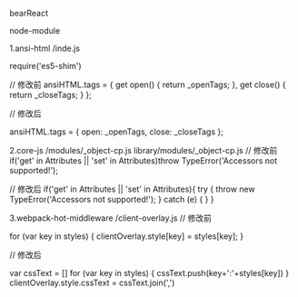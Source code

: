 bearReact

node-module

1.ansi-html /inde.js

require('es5-shim')

// 修改前
ansiHTML.tags = {
  get open() {
    return _openTags;
  },
  get close() {
    return _closeTags;
  }
};

// 修改后

ansiHTML.tags = {
  open:  _openTags,
  close: _closeTags
};

2.core-js  /modules/_object-cp.js
library/modules/_object-cp.js
// 修改前
  if('get' in Attributes || 'set' in Attributes)throw TypeError('Accessors not supported!');

// 修改后
if('get' in Attributes || 'set' in Attributes){
    try {
      throw new TypeError('Accessors not supported!');
    }
    catch (e) {
    }
  }

3.webpack-hot-middleware  /client-overlay.js
// 修改前

for (var key in styles) {
  clientOverlay.style[key] = styles[key];
}

// 修改后

var cssText = []
for (var key in styles) {
  cssText.push(key+':'+styles[key])
}
clientOverlay.style.cssText = cssText.join(',')

